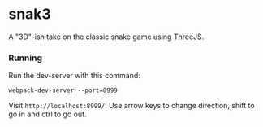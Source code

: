 # snak3 #

A "3D"-ish take on the classic snake game using ThreeJS.

### Running ###

Run the dev-server with this command:

`webpack-dev-server --port=8999`

Visit `http://localhost:8999/`.  Use arrow keys to change direction, shift to go in and ctrl to go out.

